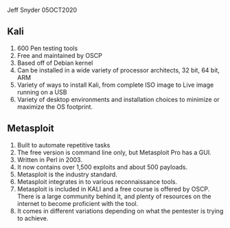  Jeff Snyder
 05OCT2020

## Kali 
1. 600 Pen testing tools
2. Free and maintained by OSCP
3. Based off of Debian kernel
4. Can be installed in a wide variety of processor architects, 32 bit, 64 bit, ARM
5. Variety of ways to install Kali, from complete ISO image to Live image running on a USB
6. Variety of desktop environments and installation choices to minimize or maximize the OS footprint. 

## Metasploit
1. Built to automate repetitive tasks
2. The free version is command line only, but Metasploit Pro has a GUI.
3. Written in Perl in 2003.
4. It now contains over 1,500 exploits and about 500 payloads.
5. Metasploit is the industry standard.
6. Metasploit integrates in to various reconnaissance tools.
7. Metasploit is included in KALI and a free course is offered by OSCP.  There is a large community behind it, and plenty of resources on the internet to become proficient with the tool.
8. It comes in different variations depending on what the pentester is trying to achieve.
